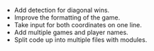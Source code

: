 ﻿ - Add detection for diagonal wins.
 - Improve the formatting of the game.
 - Take input for both coordinates on one line.
 - Add multiple games and player names.
 - Split code up into multiple files with modules.